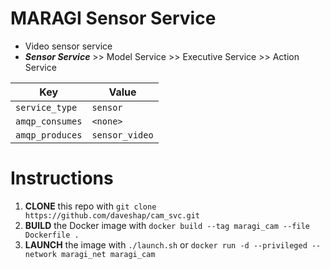# MARAGI Sensor Service
* Video sensor service
* _**Sensor Service**_ >> Model Service >> Executive Service >> Action Service

Key | Value
--- | ---
`service_type` | `sensor`
`amqp_consumes` | `<none>`
`amqp_produces` | `sensor_video` 

# Instructions

1. **CLONE** this repo with `git clone https://github.com/daveshap/cam_svc.git`
2. **BUILD** the Docker image with `docker build --tag maragi_cam --file Dockerfile .`
3. **LAUNCH** the image with `./launch.sh` or `docker run -d --privileged --network maragi_net maragi_cam`
